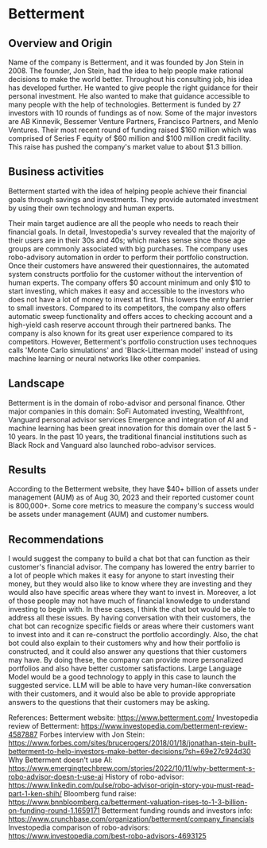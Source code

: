 # Betterment

## Overview and Origin

Name of the company is Betterment, and it was founded by Jon Stein in 2008. 
The founder, Jon Stein, had the idea to help people make rational decisions to make the world better. Throughout his consulting job, his idea has developed further. He wanted to give people the right guidance for their personal investment. He also wanted to make that guidance accessible to many people with the help of technologies.
Betterment is funded by 27 investors with 10 rounds of fundings as of now. Some of the major investors are AB Kinnevik, Bessemer Venture Partners, Francisco Partners, and Menlo Ventures. Their most recent round of funding raised $160 million which was comprised of Series F equity of $60 million and $100 million credit facility. This raise has pushed the company's market value to about $1.3 billion. 



## Business activities

Betterment started with the idea of helping people achieve their financial goals through savings and investments. They provide automated investment by using their own technology and human experts. 

Their main target audience are all the people who needs to reach their financial goals. In detail, Investopedia's survey revealed that the majority of their users are in their 30s and 40s; which makes sense since those age groups are commonly associated with big purchases.
The company uses robo-advisory automation in order to perform their portfolio construction. Once their customers have answered their questionnaires, the automated system constructs portfolio for the customer without the intervention of human experts.
The company offers $0 account minimum and only $10 to start investing, which makes it easy and accessible to the investors who does not have a lot of money to invest at first. This lowers the entry barrier to small investors. Compared to its competitors, the company also offers automatic sweep functionality and offers acces to checking account and a high-yield cash reserve account through their partnered banks.
The company is also known for its great user experience compared to its competitors.
However, Betterment's portfolio construction uses technoques calls 'Monte Carlo simulations' and 'Black-Litterman model' instead of using machine learning or neural networks like other companies.


## Landscape

Betterment is in the domain of robo-advisor and personal finance. 
Other major companies in this domain: SoFi Automated investing, Wealthfront, Vanguard personal advisor services
Emergence and integration of AI and machine learning has been great innovation for this domain over the last 5 - 10 years.
In the past 10 years, the traditional financial institutions such as Black Rock and Vanguard also launched robo-advisor services.


## Results

According to the Betterment website, they have $40+ billion of assets under management (AUM) as of Aug 30, 2023 and their reported customer count is 800,000+.
Some core metrics to measure the company's success would be assets under management (AUM) and customer numbers. 


## Recommendations

I would suggest the company to build a chat bot that can function as their customer's financial advisor. The company has lowered the entry barrier to a lot of people which makes it easy for anyone to start investing their money, but they would also like to know where they are investing and they would also have specific areas where they want to invest in. Moreover, a lot of those people may not have much of financial knowledge to understand investing to begin with. 
In these cases, I think the chat bot would be able to address all these issues. By having conversation with their customers, the chat bot can recognize specific fields or areas where their customers want to invest into and it can re-construct the portfolio accordingly. Also, the chat bot could also explain to their customers why and how their portfolio is constructed, and it could also answer any questions that thier customers may have. By doing these, the company can provide more personalized portfolios and also have better customer satisfactions.
Large Language Model would be a good technology to apply in this case to launch the suggested service. LLM will be able to have very human-like conversation with their customers, and it would also be able to provide appropriate answers to the questions that their customers may be asking. 




References:
Betterment website: https://www.betterment.com/
Investopedia review of Betterment: https://www.investopedia.com/betterment-review-4587887
Forbes interview with Jon Stein: https://www.forbes.com/sites/brucerogers/2018/01/18/jonathan-stein-built-betterment-to-help-investors-make-better-decisions/?sh=69e27c924d30
Why Betterment doesn't use AI: https://www.emergingtechbrew.com/stories/2022/10/11/why-betterment-s-robo-advisor-doesn-t-use-ai
History of robo-advisor: https://www.linkedin.com/pulse/robo-advisor-origin-story-you-must-read-part-1-ken-shih/
Bloomberg fund raise: https://www.bnnbloomberg.ca/betterment-valuation-rises-to-1-3-billion-on-funding-round-1.1659171
Betterment funding rounds and investors info: https://www.crunchbase.com/organization/betterment/company_financials
Investopedia comparison of robo-advisors: https://www.investopedia.com/best-robo-advisors-4693125



